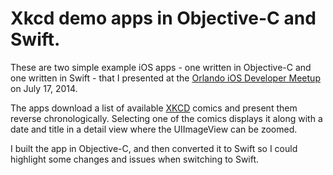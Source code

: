 # Xkcd demo apps in Objective-C and Swift.

These are two simple example iOS apps - one written in Objective-C and one written in Swift - that I presented at the [Orlando iOS Developer Meetup](http://www.meetup.com/Orlando-iOS-Developer-Group/) on July 17, 2014.

The apps download a list of available [XKCD](http://xkcd.com/) comics and present them reverse chronologically.  Selecting one of the comics displays it along with a date and title in a detail view where the UIImageView can be zoomed.

I built the app in Objective-C, and then converted it to Swift so I could highlight some changes and issues when switching to Swift.
